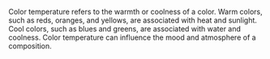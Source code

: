 Color temperature refers to the warmth or coolness of a color. 
Warm colors, such as reds, oranges, and yellows, are associated with heat and sunlight. 
Cool colors, such as blues and greens, are associated with water and coolness. 
Color temperature can influence the mood and atmosphere of a composition.